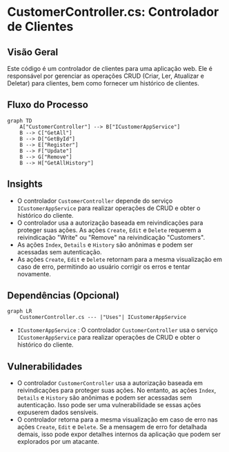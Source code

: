 # CustomerController.cs: Controlador de Clientes

## Visão Geral
Este código é um controlador de clientes para uma aplicação web. Ele é responsável por gerenciar as operações CRUD (Criar, Ler, Atualizar e Deletar) para clientes, bem como fornecer um histórico de clientes.

## Fluxo do Processo
```mermaid
graph TD
    A["CustomerController"] --> B["ICustomerAppService"]
    B --> C["GetAll"]
    B --> D["GetById"]
    B --> E["Register"]
    B --> F["Update"]
    B --> G["Remove"]
    B --> H["GetAllHistory"]
```

## Insights
- O controlador `CustomerController` depende do serviço `ICustomerAppService` para realizar operações de CRUD e obter o histórico do cliente.
- O controlador usa a autorização baseada em reivindicações para proteger suas ações. As ações `Create`, `Edit` e `Delete` requerem a reivindicação "Write" ou "Remove" na reivindicação "Customers".
- As ações `Index`, `Details` e `History` são anônimas e podem ser acessadas sem autenticação.
- As ações `Create`, `Edit` e `Delete` retornam para a mesma visualização em caso de erro, permitindo ao usuário corrigir os erros e tentar novamente.

## Dependências (Opcional)
```mermaid
graph LR
    CustomerController.cs --- |"Uses"| ICustomerAppService
```
- `ICustomerAppService` : O controlador `CustomerController` usa o serviço `ICustomerAppService` para realizar operações de CRUD e obter o histórico do cliente.

## Vulnerabilidades
- O controlador `CustomerController` usa a autorização baseada em reivindicações para proteger suas ações. No entanto, as ações `Index`, `Details` e `History` são anônimas e podem ser acessadas sem autenticação. Isso pode ser uma vulnerabilidade se essas ações expuserem dados sensíveis.
- O controlador retorna para a mesma visualização em caso de erro nas ações `Create`, `Edit` e `Delete`. Se a mensagem de erro for detalhada demais, isso pode expor detalhes internos da aplicação que podem ser explorados por um atacante.